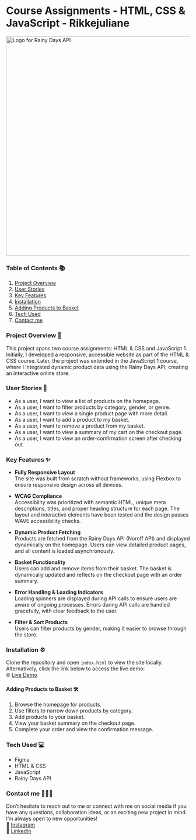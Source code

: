 # Course Assignments - HTML, CSS & JavaScript - Rikkejuliane  
<img src="https://github.com/user-attachments/assets/17b885ed-fb8f-4152-9084-a5dd94a6e088" alt="Logo for Rainy Days API" width="600px">

### Table of Contents 📚  
1. [Project Overview](#project-overview-)  
2. [User Stories](#user-stories-)  
3. [Key Features](#key-features-)  
4. [Installation](#installation-)  
5. [Adding Products to Basket](#adding-products-to-basket-)  
6. [Tech Used](#tech-used-)
7. [Contact me](#contact-me-)


### Project Overview 👀    
This project spans two course assignments: HTML & CSS and JavaScript 1. Initially, I developed a responsive, accessible website as part of the HTML & CSS course. Later, the project was extended in the JavaScript 1 course, where I integrated dynamic product data using the Rainy Days API, creating an interactive online store.

### User Stories 📃  
* As a user, I want to view a list of products on the homepage.  
* As a user, I want to filter products by category, gender, or genre.  
* As a user, I want to view a single product page with more detail.  
* As a user, I want to add a product to my basket.  
* As a user, I want to remove a product from my basket.  
* As a user, I want to view a summary of my cart on the checkout page.  
* As a user, I want to view an order-confirmation screen after checking out.

### Key Features ✨   
* **Fully Responsive Layout**  
  The site was built from scratch without frameworks, using Flexbox to ensure responsive design across all devices.

* **WCAG Compliance**  
  Accessibility was prioritized with semantic HTML, unique meta descriptions, titles, and proper heading structure for each page. The layout and interactive elements have been tested and the design passes WAVE accessibility checks.

* **Dynamic Product Fetching**  
  Products are fetched from the Rainy Days API (Noroff API) and displayed dynamically on the homepage. Users can view detailed product pages, and all content is loaded asynchronously.

* **Basket Functionality**  
  Users can add and remove items from their basket. The basket is dynamically updated and reflects on the checkout page with an order summary.

* **Error Handling & Loading Indicators**  
  Loading spinners are displayed during API calls to ensure users are aware of ongoing processes. Errors during API calls are handled gracefully, with clear feedback to the user.

* **Filter & Sort Products**  
  Users can filter products by gender, making it easier to browse through the store.


### Installation ⚙️  
Clone the repository and open `index.html` to view the site locally.  
Alternatively, click the link below to access the live demo:  
🌐 [Live Demo](https://rikkejuliane.github.io/rainydays-js/index.html)


#### Adding Products to Basket 🛠️   
1. Browse the homepage for products.  
2. Use filters to narrow down products by category.  
3. Add products to your basket.  
4. View your basket summary on the checkout page.  
5. Complete your order and view the confirmation message.


### Tech Used 💻  
* Figma
* HTML & CSS  
* JavaScript 
* Rainy Days API

### Contact me 🙋🏽‍♀️  
Don’t hesitate to reach out to me or connect with me on social media if you have any questions, collaboration ideas, or an exciting new project in mind. I’m always open to new opportunities!   
🩷 [Instagram](https://www.instagram.com/rikkejuliane/)  
💙 [Linkedin](https://www.linkedin.com/in/rikkejuliane/)  
